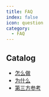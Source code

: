 ```yaml
---
title: FAQ
index: false
icon: question
category:
  - FAQ
---
```


## Catalog

- [怎么做](howto.md)
- [为什么](why.md)
- [第三方参考](seealso.md)

